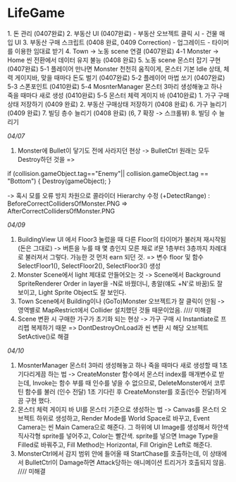 # LifeGame
 
<Tasks to do>
1. 돈 관리 (0407완료)
2. 부동산 UI (0407완료)
	- 부동산 오브젝트 클릭 시
	- 건물 매입 UI
3. 부동산 구매 스크립트 (0408 완료, 0409 Correction)
	- 업그레이드
	- 타이머를 이용한 임대료 받기
4. Town -> 노동 scene 연결 (0407완료)
	4-1 Monster -> Home 씬 전환에서 데이터 유지 불능 (0408 완료)
5. 노동 scene 몬스터 잡기 구현 (0407완료)
	5-1 플레이어 만나면 Monster 천천히 움직이게, 몬스터 기본 Idle 상태, 체력 게이지바, 맞을 때마다 돈도 벌기 (0407완료)
	5-2 플레이어 마법 쏘기 (0407완료)
	5-3 스폰포인트 (0410완료)
	5-4 MosnterManager 몬스터 3마리 생성해놓고 하나 죽을 때마다 새로 생성 (0410완료)
	5-5 몬스터 체력 게이지 바 (0410완료)
1. 가구 구매상태 저장하기 (0409 완료)
2. 부동산 구매상태 저장하기 (0408 완료)
6. 가구 늘리기 (0409 완료)
7. 빌딩 층수 늘리기 (0408 완료)
(6, 7 확장 -> 스크롤뷰)
8. 빌딩 수 늘리기

<Issues and Corrections>

*04/07*
1. Monster에 Bullet이 닿기도 전에 사라지던 현상
 -> BulletCtrl 원래는 모두 Destroy하던 것을 =>

if (collision.gameObject.tag=="Enemy"|| collision.gameObject.tag == "Bottom")
        {
            Destroy(gameObject);
        }

 -> 혹시 모를 오류 방지 차원으로 콜라이더 Hierarchy 수정 (+DetectRange) : BeforeCorrectCollidersOfMonster.PNG => AfterCorrectCollidersOfMonster.PNG

*04/09*
1. BuildingView UI 에서 Floor3 눌렀을 때 다른 Floor의 타이머가 불러져 재시작됨 (돈은 그대로)
 -> 버튼을 누를 때 몇 층인지 모른 채로 if문 1층부터 3층까지 차례대로 불러져서 그렇다. 가능한 것 먼저 earn 되던 것. =>
 변수 floor 및 함수 SelectFloor1(), SelectFloor2(), SelectFloor3() 생성
2. Monster Scene에서 light 제대로 안들어오는 것
 -> Scene에서 Background SpriteRenderer Order in layer을 -N로 바꿨더니, 총알(얘도 +N'로 바꿈)도 잘 보이고, Light Sprite Object도 잘 보인다.
3. Town Scene에서 Building이나 (GoTo)Monster 오브젝트가 잘 클릭이 안됨
 -> 영역별로 MapRestrict에서 Collider 설치했던 것들 때문이었음. //// 미해결
4. Scene 변환 시 구매한 가구가 초기화 되는 현상
 -> 가구 구매 시 Instantiate로 프리펩 복제하기 때문 => DontDestroyOnLoad과 씬 변환 시 해당 오브젝트 SetActive()로 해결

*04/10*
1. MosnterManager 몬스터 3마리 생성해놓고 하나 죽을 때마다 새로 생성할 때 1초 기다리게끔 하는 법
 -> CreateMonster 함수에서 몬스터 index를 매개변수로 받는데, Invoke는 함수 부를 때 인수를 넣을 수 없으므로, DeleteMonster에서
 코루틴 함수를 불러 (인수 전달) 1초 기다린 후 CreateMonster를 호출(인수 전달)하게끔 구현 했다.
2. 몬스터 체력 게이지 바 UI를 몬스터 기준으로 생성하는 법
 -> Canvas를 몬스터 오브젝트 하위로 생성하고, Render Mode를 World Space로 바꾸고, Event Camera는 씬 Main Camera으로 해준다.
 그 하위에 UI Image를 생성해서 하얀색 직사각형 sprite를 넣어주고, Color는 빨간색.
 sprite를 넣으면 Image Type을 Filled로 바꿔주고, Fill Method는 Horizontal, Fill Origin은 Left로 해준다.
3. MonsterCtrl에서 감지 범위 안에 들어올 때 StartChase를 호출하는데, 이 상태에서 BulletCtrl이 Damage하면 Attack당하는 애니메이션 트리거가 호출되지 않음. //// 미해결